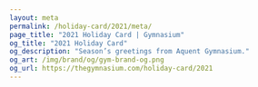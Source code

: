 ```yaml
---
layout: meta
permalink: /holiday-card/2021/meta/
page_title: "2021 Holiday Card | Gymnasium"
og_title: "2021 Holiday Card"
og_description: "Season’s greetings from Aquent Gymnasium."
og_art: /img/brand/og/gym-brand-og.png
og_url: https://thegymnasium.com/holiday-card/2021
---
```

